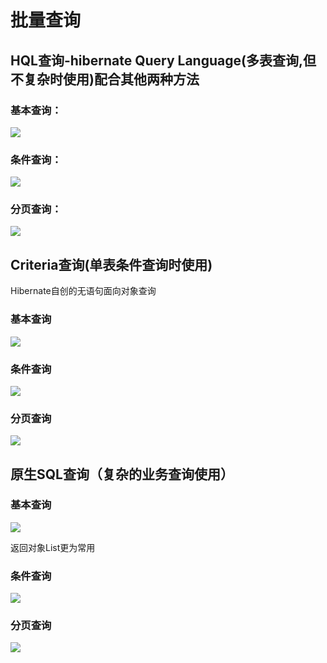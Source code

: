 # 批量查询

## HQL查询-hibernate Query Language\(多表查询,但不复杂时使用\)配合其他两种方法

### 基本查询：

![](../../../.gitbook/assets/image%20%2821%29.png)

### 条件查询：

![](../../../.gitbook/assets/image%20%28103%29.png)

### 分页查询：

![](../../../.gitbook/assets/image%20%28119%29.png)

## Criteria查询\(单表条件查询时使用\)

Hibernate自创的无语句面向对象查询

### 基本查询

![](../../../.gitbook/assets/image%20%2858%29.png)

### 条件查询

![](../../../.gitbook/assets/image%20%2868%29.png)

### 分页查询

![](../../../.gitbook/assets/image%20%2852%29.png)

## 原生SQL查询（复杂的业务查询使用）

### 基本查询

![](../../../.gitbook/assets/image%20%2873%29.png)

返回对象List更为常用

### 条件查询

![](../../../.gitbook/assets/image%20%2854%29.png)

### 分页查询

![](../../../.gitbook/assets/image%20%2831%29.png)



